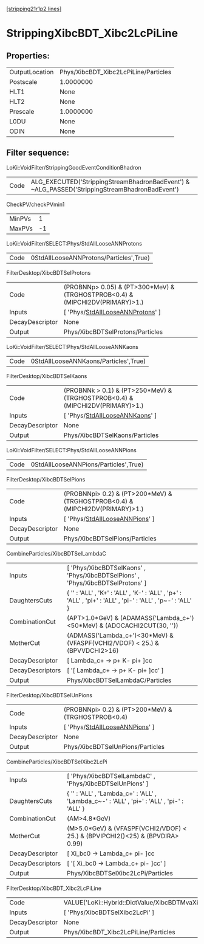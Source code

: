 [[stripping21r1p2 lines]](./stripping21r1p2-index)

# StrippingXibcBDT_Xibc2LcPiLine

## Properties:

|                |                                      |
|----------------|--------------------------------------|
| OutputLocation | Phys/XibcBDT_Xibc2LcPiLine/Particles |
| Postscale      | 1.0000000                            |
| HLT1           | None                                 |
| HLT2           | None                                 |
| Prescale       | 1.0000000                            |
| L0DU           | None                                 |
| ODIN           | None                                 |

## Filter sequence:

LoKi::VoidFilter/StrippingGoodEventConditionBhadron

|      |                                                                                                |
|------|------------------------------------------------------------------------------------------------|
| Code | ALG_EXECUTED('StrippingStreamBhadronBadEvent') & ~ALG_PASSED('StrippingStreamBhadronBadEvent') |

CheckPV/checkPVmin1

|        |     |
|--------|-----|
| MinPVs | 1   |
| MaxPVs | -1  |

LoKi::VoidFilter/SELECT:Phys/StdAllLooseANNProtons

|      |                                         |
|------|-----------------------------------------|
| Code | 0StdAllLooseANNProtons/Particles',True) |

FilterDesktop/XibcBDTSelProtons

|                 |                                                                                               |
|-----------------|-----------------------------------------------------------------------------------------------|
| Code            | (PROBNNp\> 0.05) & (PT\>300\*MeV) & (TRGHOSTPROB\<0.4) & (MIPCHI2DV(PRIMARY)\>1.)             |
| Inputs          | [ 'Phys/[StdAllLooseANNProtons](./stripping21r1p2-commonparticles-stdalllooseannprotons)' ] |
| DecayDescriptor | None                                                                                          |
| Output          | Phys/XibcBDTSelProtons/Particles                                                              |

LoKi::VoidFilter/SELECT:Phys/StdAllLooseANNKaons

|      |                                       |
|------|---------------------------------------|
| Code | 0StdAllLooseANNKaons/Particles',True) |

FilterDesktop/XibcBDTSelKaons

|                 |                                                                                           |
|-----------------|-------------------------------------------------------------------------------------------|
| Code            | (PROBNNk \> 0.1) & (PT\>250\*MeV) & (TRGHOSTPROB\<0.4) & (MIPCHI2DV(PRIMARY)\>1.)         |
| Inputs          | [ 'Phys/[StdAllLooseANNKaons](./stripping21r1p2-commonparticles-stdalllooseannkaons)' ] |
| DecayDescriptor | None                                                                                      |
| Output          | Phys/XibcBDTSelKaons/Particles                                                            |

LoKi::VoidFilter/SELECT:Phys/StdAllLooseANNPions

|      |                                       |
|------|---------------------------------------|
| Code | 0StdAllLooseANNPions/Particles',True) |

FilterDesktop/XibcBDTSelPions

|                 |                                                                                           |
|-----------------|-------------------------------------------------------------------------------------------|
| Code            | (PROBNNpi\> 0.2) & (PT\>200\*MeV) & (TRGHOSTPROB\<0.4) & (MIPCHI2DV(PRIMARY)\>1.)         |
| Inputs          | [ 'Phys/[StdAllLooseANNPions](./stripping21r1p2-commonparticles-stdalllooseannpions)' ] |
| DecayDescriptor | None                                                                                      |
| Output          | Phys/XibcBDTSelPions/Particles                                                            |

CombineParticles/XibcBDTSelLambdaC

|                  |                                                                                                             |
|------------------|-------------------------------------------------------------------------------------------------------------|
| Inputs           | [ 'Phys/XibcBDTSelKaons' , 'Phys/XibcBDTSelPions' , 'Phys/XibcBDTSelProtons' ]                            |
| DaughtersCuts    | { '' : 'ALL' , 'K+' : 'ALL' , 'K-' : 'ALL' , 'p+' : 'ALL' , 'pi+' : 'ALL' , 'pi-' : 'ALL' , 'p~-' : 'ALL' } |
| CombinationCut   | (APT\>1.0\*GeV) & (ADAMASS('Lambda_c+')\<50\*MeV) & (ADOCACHI2CUT(30, ''))                                  |
| MotherCut        | (ADMASS('Lambda_c+')\<30\*MeV) & (VFASPF(VCHI2/VDOF) \< 25.) & (BPVVDCHI2\>16)                              |
| DecayDescriptor  | [ Lambda_c+ -\> p+ K- pi+ ]cc                                                                             |
| DecayDescriptors | [ '[ Lambda_c+ -\> p+ K- pi+ ]cc' ]                                                                     |
| Output           | Phys/XibcBDTSelLambdaC/Particles                                                                            |

FilterDesktop/XibcBDTSelUnPions

|                 |                                                                                           |
|-----------------|-------------------------------------------------------------------------------------------|
| Code            | (PROBNNpi\> 0.2) & (PT\>200\*MeV) & (TRGHOSTPROB\<0.4)                                    |
| Inputs          | [ 'Phys/[StdAllLooseANNPions](./stripping21r1p2-commonparticles-stdalllooseannpions)' ] |
| DecayDescriptor | None                                                                                      |
| Output          | Phys/XibcBDTSelUnPions/Particles                                                          |

CombineParticles/XibcBDTSelXibc2LcPi

|                  |                                                                                             |
|------------------|---------------------------------------------------------------------------------------------|
| Inputs           | [ 'Phys/XibcBDTSelLambdaC' , 'Phys/XibcBDTSelUnPions' ]                                   |
| DaughtersCuts    | { '' : 'ALL' , 'Lambda_c+' : 'ALL' , 'Lambda_c~-' : 'ALL' , 'pi+' : 'ALL' , 'pi-' : 'ALL' } |
| CombinationCut   | (AM\>4.8\*GeV)                                                                              |
| MotherCut        | (M\>5.0\*GeV) & (VFASPF(VCHI2/VDOF) \< 25.) & (BPVIPCHI2()\<25) & (BPVDIRA\> 0.99)          |
| DecayDescriptor  | [ Xi_bc0 -\> Lambda_c+ pi- ]cc                                                            |
| DecayDescriptors | [ '[ Xi_bc0 -\> Lambda_c+ pi- ]cc' ]                                                    |
| Output           | Phys/XibcBDTSelXibc2LcPi/Particles                                                          |

FilterDesktop/XibcBDT_Xibc2LcPiLine

|                 |                                                          |
|-----------------|----------------------------------------------------------|
| Code            | VALUE('LoKi::Hybrid::DictValue/XibcBDTMvaXibc2LcPi')\>0. |
| Inputs          | [ 'Phys/XibcBDTSelXibc2LcPi' ]                         |
| DecayDescriptor | None                                                     |
| Output          | Phys/XibcBDT_Xibc2LcPiLine/Particles                     |

